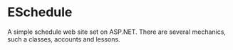 # ESchedule
A simple schedule web site set on ASP.NET. There are several mechanics, such a classes, accounts and lessons. 
